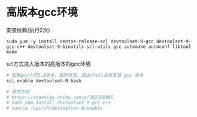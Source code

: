 # 高版本gcc环境

安装依赖(执行2次)

```纯文本
sudo yum -y install centos-release-scl devtoolset-9-gcc devtoolset-9-gcc-c++ devtoolset-9-binutils scl-utils gcc automake autoconf libtool make
```

scl方式进入版本的高版本的gcc环境

```bash
# 如果gcc小于5.3版本，临时有效，退出shell会恢复原 gcc 版本
scl enable devtoolset-9 bash

# 其他方式
# https://zhuanlan.zhihu.com/p/382390995
# sudo yum install devtoolset-9-gcc-c++
# source /opt/rh/devtoolset-9/enable
```
